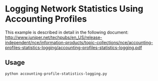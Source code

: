 Logging Network Statistics Using Accounting Profiles
===========

This example is described in detail in the following document:
http://www.juniper.net/techpubs/en_US/release-independent/nce/information-products/topic-collections/nce/accounting-profiles-statistics-logging/accounting-profiles-statistics-logging.pdf

Usage
-----

```sh
python accounting-profile-statistics-logging.py
```
